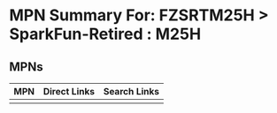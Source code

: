 



# MPN Summary For: FZSRTM25H > SparkFun-Retired : M25H

## MPNs
  

|MPN|Direct Links|Search Links|
| :--- | :--- | :--- |
||||
